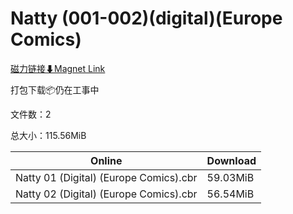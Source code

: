 # Natty (001-002)(digital)(Europe Comics)

[磁力链接⬇Magnet Link](magnet:?xt=urn:btih:6a0ea678626ca2951a7baf6cf36051fb43f433e5&dn=Natty%20%28001-002%29%28digital%29%28Europe%20Comics%29)

打包下载📦仍在工事中

文件数：2

总大小：115.56MiB

Online | Download
--- | ---
Natty 01 (Digital) (Europe Comics).cbr | 59.03MiB
Natty 02 (Digital) (Europe Comics).cbr | 56.54MiB